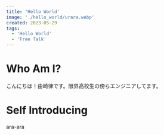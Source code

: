 ```yaml
---
title: 'Hello World'
image: './hello_world/urara.webp'
created: 2023-05-29
tags:
  - 'Hello World'
  - 'Free Talk'
---
```


# Who Am I?

こんにちは！由崎律です。限界高校生の傍らエンジニアしてます。

# Self Introducing

ara-ara
